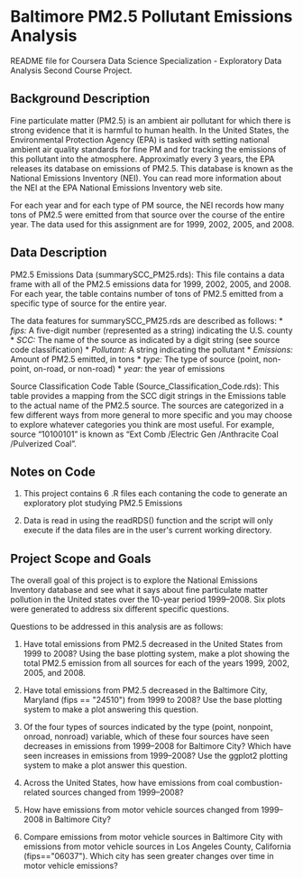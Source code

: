 # Baltimore PM2.5 Pollutant Emissions Analysis

README file for Coursera Data Science Specialization - Exploratory Data Analysis Second Course Project.

## Background Description

Fine particulate matter (PM2.5) is an ambient air pollutant for which there is strong evidence that it is harmful to human health. In the United States, the Environmental Protection Agency (EPA) is tasked with setting national ambient air quality standards for fine PM and for tracking the emissions of this pollutant into the atmosphere. Approximatly every 3 years, the EPA releases its database on emissions of PM2.5. This database is known as the National Emissions Inventory (NEI). You can read more information about the NEI at the EPA National Emissions Inventory web site.

For each year and for each type of PM source, the NEI records how many tons of PM2.5 were emitted from that source over the course of the entire year. The data used for this assignment are for 1999, 2002, 2005, and 2008.

## Data Description

PM2.5 Emissions Data (summarySCC_PM25.rds): This file contains a data frame with all of the PM2.5 emissions data for 1999, 2002, 2005, and 2008. For each year, the table contains number of tons of PM2.5 emitted from a specific type of source for the entire year.

The data features for summarySCC_PM25.rds are described as follows:
    * *fips:* A five-digit number (represented as a string) indicating the U.S. county
    * *SCC:* The name of the source as indicated by a digit string (see source code classification)
    * *Pollutant:* A string indicating the pollutant
    * *Emissions:* Amount of PM2.5 emitted, in tons
    * *type:* The type of source (point, non-point, on-road, or non-road)
    * *year:* the year of emissions

Source Classification Code Table (Source_Classification_Code.rds): This table provides a mapping from the SCC digit strings in the Emissions table to the actual name of the PM2.5 source. The sources are categorized in a few different ways from more general to more specific and you may choose to explore whatever categories you think are most useful. For example, source “10100101” is known as “Ext Comb /Electric Gen /Anthracite Coal /Pulverized Coal”.

## Notes on Code

1. This project contains 6 .R files each contaning the code to generate an exploratory plot studying PM2.5 Emissions

2. Data is read in using the readRDS() function and the script will only execute if the data files are in the user's current working directory.

## Project Scope and Goals

The overall goal of this project is to explore the National Emissions Inventory database and see what it says about fine particulate matter pollution in the United states over the 10-year period 1999–2008. Six plots were generated to address six different specific questions.

Questions to be addressed in this analysis are as follows:

1. Have total emissions from PM2.5 decreased in the United States from 1999 to 2008? Using the base plotting system, make a plot showing the total PM2.5 emission from all sources for each of the years 1999, 2002, 2005, and 2008.

2. Have total emissions from PM2.5 decreased in the Baltimore City, Maryland (fips == "24510") from 1999 to 2008? Use the base plotting system to make a plot answering this question.

3. Of the four types of sources indicated by the type (point, nonpoint, onroad, nonroad) variable, which of these four sources have seen decreases in emissions from 1999–2008 for Baltimore City? Which have seen increases in emissions from 1999–2008? Use the ggplot2 plotting system to make a plot answer this question.

4. Across the United States, how have emissions from coal combustion-related sources changed from 1999–2008?

5. How have emissions from motor vehicle sources changed from 1999–2008 in Baltimore City?

6. Compare emissions from motor vehicle sources in Baltimore City with emissions from motor vehicle sources in Los Angeles County, California (fips=="06037"). Which city has seen greater changes over time in motor vehicle emissions?

